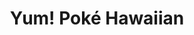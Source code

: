 ---
layout: place
title: "Yum! Poké Hawaiian"
permalink: /minnesota/rochester/yum-poke-hawaiian.html
stateAbbr: MN
stateName: Minnesota
cityName: Rochester
seo:
  name: "Yum! Poké Hawaiian"
  type: Restaurant
  links: null
description: "Yum! Poké Hawaiian serves delicious sushi in Rochester, Minnesota. Try fresh Japanese dishes for a great dining experience. "
place_id: ChIJlZS6n8Bf94cRTKbkB9CMhCs
photos:
  - name: >-
      places/ChIJlZS6n8Bf94cRTKbkB9CMhCs/photos/AeeoHcJ9wwfrbwexOIV31ZAm_tqsGfkyEOPPpyVFPRuI4SrGGdIsq3MthIrZDEcX5D6XI_OVqZn0arvekcDF6dkK8OmmdPuUKogkxEwYVtymI4pQEYayZd2tJL7OZ2iaTp7TTBvVPRXG738itDDjPMnq3JNb29xVgsNV329LBKxOqIoi2qXxrmfXVsY0tBRuuuKFUc9WyjH7eEmspeU4SvAjZKYHKX10PEzY0hjruLTN2i46L7BBTnxrj9yqjR_vPhvEbOpiXz-l60GefmOKtgfK2EQXP3-GwIJJ2tpBJ0KjcbS-4w
    widthPx: 4032
    heightPx: 2680
    authorAttributions:
      - displayName: Yum! Poké
        uri: https://maps.google.com/maps/contrib/105296974480969693402
        photoUri: >-
          https://lh3.googleusercontent.com/a-/ALV-UjUeka7EC3P-aK-4DZklgTZf0XsN5xN5k1TGVw5VUjDwC1ca4NI=s100-p-k-no-mo
    flagContentUri: >-
      https://www.google.com/local/imagery/report/?cb_client=maps_api_places.places_api&image_key=!1e10!2sAF1QipMakdhiDqtf0WpM-BOMqRkiIhcOdYklp4UHVlia&hl=en-US
    googleMapsUri: >-
      https://www.google.com/maps/place//data=!3m4!1e2!3m2!1sAF1QipMakdhiDqtf0WpM-BOMqRkiIhcOdYklp4UHVlia!2e10!4m2!3m1!1s0x87f75fc09fba9495:0x2b848cd007e4a64c
  - name: >-
      places/ChIJlZS6n8Bf94cRTKbkB9CMhCs/photos/AeeoHcJFmP50MQ07kUarhpXH4c3IPnseBdQEEaJaTFK0PbtVsx1eQQFGJmYtmbmerqwG1ZaDHNEgLfelBNJZHqPtOmzjkUSrCefaJOsg6iYcWB-hrqQc5Pkl4GrPEQdWMVKgLw9qRbcbTIXeD2aiRY26I9tsnloqvoU8pM2iqnUg9IwpqePciW1uU1ynUvfJxZZg4qkLtMKXR8TrfyjZ3w3fy5ji7DEUy5v8nAHCWQRUrXFhRrzrILEkiOfipT089o18LUow_P9lUgxT2tlSXjf3hiXKJwH46tV_WZgiGz3RrWaNqg
    widthPx: 2902
    heightPx: 1632
    authorAttributions:
      - displayName: Yum! Poké
        uri: https://maps.google.com/maps/contrib/105296974480969693402
        photoUri: >-
          https://lh3.googleusercontent.com/a-/ALV-UjUeka7EC3P-aK-4DZklgTZf0XsN5xN5k1TGVw5VUjDwC1ca4NI=s100-p-k-no-mo
    flagContentUri: >-
      https://www.google.com/local/imagery/report/?cb_client=maps_api_places.places_api&image_key=!1e10!2sAF1QipNIeD4gAZuGvIz2iCogSpzdBYOVg1mHdAhJXKFi&hl=en-US
    googleMapsUri: >-
      https://www.google.com/maps/place//data=!3m4!1e2!3m2!1sAF1QipNIeD4gAZuGvIz2iCogSpzdBYOVg1mHdAhJXKFi!2e10!4m2!3m1!1s0x87f75fc09fba9495:0x2b848cd007e4a64c
  - name: >-
      places/ChIJlZS6n8Bf94cRTKbkB9CMhCs/photos/AeeoHcKbivUAyZbMZe8v8DhpBTcE0Ts9p98xDCq-8oA9aqvoFetSA1iFemaOHFWhKFgliLLtZoUaSnB-ST4eESHS2CZKhTQ00cTtpEPfPRUkom11U7UpfIRaJpjAg3vAFK-Ax0b4GzAv4iDmCrKeYfQTYZhmPB4d_efOlLTaNDFVLDIFZpMBmZ8DymG43RAG1lWPPI2zxLMwY1MnSUelSLKHFp8GNLIhSq2P-G_ynlBCgIZACM36LNhOprRT-5D5Q-6zN6sgvdckZl-dJ80yKhj3odd-12_MuV6np89fYx75oeaAqNVhiFgiCXBv2_splI_AI_1mRh_vGCyL0LxfmT6ERBEjF5f7dLO8E5_kug4W2eeA7fCYBp6haQPqunoJPhayNhigsPKIQW8C_R_xkc1acX19TlpaU3QIjjZ9JQk4fkTQ2ibW
    widthPx: 4032
    heightPx: 3024
    authorAttributions:
      - displayName: Nobu Suto
        uri: https://maps.google.com/maps/contrib/114891261085261280425
        photoUri: >-
          https://lh3.googleusercontent.com/a/ACg8ocI9wCa-UJ5udzZK6cLTSG3BDSD9NkTFQdoNLlaCNGgt41Ywrg=s100-p-k-no-mo
    flagContentUri: >-
      https://www.google.com/local/imagery/report/?cb_client=maps_api_places.places_api&image_key=!1e10!2sCIHM0ogKEICAgMCo7c_glAE&hl=en-US
    googleMapsUri: >-
      https://www.google.com/maps/place//data=!3m4!1e2!3m2!1sCIHM0ogKEICAgMCo7c_glAE!2e10!4m2!3m1!1s0x87f75fc09fba9495:0x2b848cd007e4a64c
  - name: >-
      places/ChIJlZS6n8Bf94cRTKbkB9CMhCs/photos/AeeoHcLUP0xlkBzifNBEo9yyq_C_UFBTgeDgmobfFYOGEk4yOoPk9iLBptxunWO8oPA5WHC3mOQit1wv8cBSPsdOcawlQx9SMI13X7qclikA7kobrmiqvj0y8j672zfYEdXVUXedfGhPDyPN-XsbwiVAOZxMTBYIBXrHgspV7Ph7pdVHuElEuPgHo3RluPuFrIRuFk6JK5n0yP7hhd8treAnbvjMpOJeTQtdYk2AaCxrmfB9m7qANF0f_bi02JhI1in8ksExkjShMYYL_F43DUXKM4W1LvGzQxyS0SqYAvJX4fHq6w
    widthPx: 2681
    heightPx: 2680
    authorAttributions:
      - displayName: Yum! Poké
        uri: https://maps.google.com/maps/contrib/105296974480969693402
        photoUri: >-
          https://lh3.googleusercontent.com/a-/ALV-UjUeka7EC3P-aK-4DZklgTZf0XsN5xN5k1TGVw5VUjDwC1ca4NI=s100-p-k-no-mo
    flagContentUri: >-
      https://www.google.com/local/imagery/report/?cb_client=maps_api_places.places_api&image_key=!1e10!2sAF1QipMlUrjN93Z2aRGQiNAgnelVzqhqam_vydVzBZcj&hl=en-US
    googleMapsUri: >-
      https://www.google.com/maps/place//data=!3m4!1e2!3m2!1sAF1QipMlUrjN93Z2aRGQiNAgnelVzqhqam_vydVzBZcj!2e10!4m2!3m1!1s0x87f75fc09fba9495:0x2b848cd007e4a64c
  - name: >-
      places/ChIJlZS6n8Bf94cRTKbkB9CMhCs/photos/AeeoHcKDhazCeRKvUXPza3g4N2ini9aWGXJec_LlFdy9uu8en-fM3GS5r0avdLeHYbUfSpIeVAy5SefW8u3ybqnzRNJdu4HUWIJ-2_X-FvkPSDM6iyWmqCz1hL8ti6ItY8vBUM_7QbjSfOlRiCNJK0zEXnR-nREddygGL8wmwJTb4vZoQxWaOUT1-0mnynrNNuF-WIv55m-AARYPfC36Npx3LsMhn9amAKDjmjHcGs8IqfLCaj5Dq7JwIEOVQmCYsFTM3WayFq4O1btCaZzWM8l94pWyW-rXF0DtV7TncwyZFYdoa85S4ZqOva8IrwKrK4qgf9NjuYl8PDwb4p3lYet7_eWOFOfWzfF29XRZzLEjgwJudB-VkrtetiMbhdKt_2dM8ier5Lug4qpx-13XUtPQRH2FgISP4crhrXlXGjLmD31o-S4a
    widthPx: 3024
    heightPx: 4032
    authorAttributions:
      - displayName: Nobu Suto
        uri: https://maps.google.com/maps/contrib/114891261085261280425
        photoUri: >-
          https://lh3.googleusercontent.com/a/ACg8ocI9wCa-UJ5udzZK6cLTSG3BDSD9NkTFQdoNLlaCNGgt41Ywrg=s100-p-k-no-mo
    flagContentUri: >-
      https://www.google.com/local/imagery/report/?cb_client=maps_api_places.places_api&image_key=!1e10!2sCIHM0ogKEICAgMCo7c_guAE&hl=en-US
    googleMapsUri: >-
      https://www.google.com/maps/place//data=!3m4!1e2!3m2!1sCIHM0ogKEICAgMCo7c_guAE!2e10!4m2!3m1!1s0x87f75fc09fba9495:0x2b848cd007e4a64c
  - name: >-
      places/ChIJlZS6n8Bf94cRTKbkB9CMhCs/photos/AeeoHcKGjKop-ifSx5kbjmFVb-Bk7Mu5G_1Ev5kiglmP3qjv4LkmGrd_swMbEipMBfkGFsZxjO_Fu68d3HtbHZvcHQ6HVS9xM9xieqi2KFcjX1ROVoz5F49wpv4zfb9oYn7FrLU2FiJbx_gId8953lkF_d3XJi2aMbTa4H9RAKXiaOVwIRbPW0hkpk4wRANMTAK1Pkj9fPh-yLku8TdChbjGLZQl93am8bgBG5zxV7nyBQ-vAEau86BLuO29ZwXr8EqQcr-4b0wk70uVQC0GdACS-RtFxWoVCqfimKqOr3_SzB5OOA_2zKNwAF4AKVyT-nAQtA9AvU__2gCdJzEIKAJi6sYIJCkWNBAe7wJ1_UwFhohwAyWRXCO_Tk0_bZYWnJ2iihPlJwk7aSCLqgJOpQxeVlv7i86gTu2xBIts5i9uc2nRhRk
    widthPx: 4032
    heightPx: 3024
    authorAttributions:
      - displayName: David Olmstead
        uri: https://maps.google.com/maps/contrib/112389103536878841409
        photoUri: >-
          https://lh3.googleusercontent.com/a-/ALV-UjXY7PS4krVF17tSyJmv6ZC2qefgsA7z1_eraCeQX3r35b7LgGwA=s100-p-k-no-mo
    flagContentUri: >-
      https://www.google.com/local/imagery/report/?cb_client=maps_api_places.places_api&image_key=!1e10!2sCIHM0ogKEICAgICW9vfu4QE&hl=en-US
    googleMapsUri: >-
      https://www.google.com/maps/place//data=!3m4!1e2!3m2!1sCIHM0ogKEICAgICW9vfu4QE!2e10!4m2!3m1!1s0x87f75fc09fba9495:0x2b848cd007e4a64c
  - name: >-
      places/ChIJlZS6n8Bf94cRTKbkB9CMhCs/photos/AeeoHcJ0P4DAQDZKd1JTyXzKDCaHsIROVGBCJFapz7MGGEoAMkkMGR87AmJQAcVdYR204kR2IdqzB_HwPykh1PjqBzkYL3fWjD_x12fFZYWNp-4ppf7P7vbSaCvqHvO5T9DkdtFXj8touzqKlDT4avNdMx5giLFyedrcT1zVYG3ZfwjdKzvfJheQj62u0rXq2GHiT5hzf_CWM4M_CtBMxMiX3dzm4WcY6yjInymorI0as3IFR5PVUfDRHIW4vYcyBMCoWAyYtcB_S8ZWK9FmGCCyfiuwXBWLMKN6QCJvNv4ArWQ6wg
    widthPx: 4032
    heightPx: 2680
    authorAttributions:
      - displayName: Yum! Poké
        uri: https://maps.google.com/maps/contrib/105296974480969693402
        photoUri: >-
          https://lh3.googleusercontent.com/a-/ALV-UjUeka7EC3P-aK-4DZklgTZf0XsN5xN5k1TGVw5VUjDwC1ca4NI=s100-p-k-no-mo
    flagContentUri: >-
      https://www.google.com/local/imagery/report/?cb_client=maps_api_places.places_api&image_key=!1e10!2sAF1QipPzHSrRwxDrX4539EqZeoxduNtT7BQdkSHoBBMj&hl=en-US
    googleMapsUri: >-
      https://www.google.com/maps/place//data=!3m4!1e2!3m2!1sAF1QipPzHSrRwxDrX4539EqZeoxduNtT7BQdkSHoBBMj!2e10!4m2!3m1!1s0x87f75fc09fba9495:0x2b848cd007e4a64c
  - name: >-
      places/ChIJlZS6n8Bf94cRTKbkB9CMhCs/photos/AeeoHcIUEkqTootgOK8t6NbdtcgW52mry3-aM4nh8Zd5BmmRC6u7fBPSn8tzGE03_w6X3Z_SmGAFB2JoHZKPCQEO6YXY6UsC11g0jXU7IF6ITnWS831BXpGJ-42NTera2Rjz3XwUNydEuoPprWpBPVnA31jqUKkHsZ_Wq8yDzwfwx3_IjR4kpamjsVcvJodCkrMOvSXfa8wEgNQxMdGQcpyxyytCCiKmULBxP1JEdIi6Y_y7nYvw8DbyvsS7JzzN4Dk5MxpscRw6VXwHDO9bogzP7Zvx_Dzxe1nfWsaqM0Tyf-dXrA
    widthPx: 4032
    heightPx: 2680
    authorAttributions:
      - displayName: Yum! Poké
        uri: https://maps.google.com/maps/contrib/105296974480969693402
        photoUri: >-
          https://lh3.googleusercontent.com/a-/ALV-UjUeka7EC3P-aK-4DZklgTZf0XsN5xN5k1TGVw5VUjDwC1ca4NI=s100-p-k-no-mo
    flagContentUri: >-
      https://www.google.com/local/imagery/report/?cb_client=maps_api_places.places_api&image_key=!1e10!2sAF1QipPMBLbuIKkU6bIVH_-V407QGhSRTRjgohk8mP8j&hl=en-US
    googleMapsUri: >-
      https://www.google.com/maps/place//data=!3m4!1e2!3m2!1sAF1QipPMBLbuIKkU6bIVH_-V407QGhSRTRjgohk8mP8j!2e10!4m2!3m1!1s0x87f75fc09fba9495:0x2b848cd007e4a64c
  - name: >-
      places/ChIJlZS6n8Bf94cRTKbkB9CMhCs/photos/AeeoHcKvJBl3_q3kMMoPQ-R-B_ISewIU5QHz0RxiD5fabaIZRP_FQQwlZ054DAOOfb2e_AuXju3_ccjliC58FJP13FicCazOjgrUKJWsDR2V3AxAbzy1KvojeCPpeNsrlZk3-2RejXHeQiq7-u-QjwqXJS6yKwehNMe8uZqsT0_3VUzudG-7FWJpaPhmFzcNCqko4TjW06l2JvTZe9RP-YA_VMP5v95KjgqOeBzWD1SE1wHipXg2scPIzIDTdtkxtl_jSEOwxgby8RItOlawPlksv9kzRQEBXUg_AanXUA2uljQEa03lgw2I7jcjQVsHZnB9xNSM6dZqhyDqEmHXI6jYpmwyCPT3OhavvgPylB_HXX7n7jL0MEyHMSHzbRuN6BYj_1vkX-Sc9cQ-gGat2IGCfiIO-ec8KjK_22uAIcJCeNLmPE0
    widthPx: 4032
    heightPx: 3024
    authorAttributions:
      - displayName: Jason Berrey
        uri: https://maps.google.com/maps/contrib/104888401983008267844
        photoUri: >-
          https://lh3.googleusercontent.com/a-/ALV-UjWMDVyDPyOh2ZTzATz4HvV6YoVy5qZOrrmkGd-hmhVQg2mz9IE=s100-p-k-no-mo
    flagContentUri: >-
      https://www.google.com/local/imagery/report/?cb_client=maps_api_places.places_api&image_key=!1e10!2sCIHM0ogKEICAgIDM1bW9rwE&hl=en-US
    googleMapsUri: >-
      https://www.google.com/maps/place//data=!3m4!1e2!3m2!1sCIHM0ogKEICAgIDM1bW9rwE!2e10!4m2!3m1!1s0x87f75fc09fba9495:0x2b848cd007e4a64c
  - name: >-
      places/ChIJlZS6n8Bf94cRTKbkB9CMhCs/photos/AeeoHcJA6uD4GFyw3kYrq_7wBe_nbnK0zoRy4KPh50BAP-Z8WGsOaMBquDftpiqQSHIhYxtGLleBzXKtFx8ZovhwVaVCyrT1rDt_roOxQwf8jB5Wp4ceONlZCp9_NGR-42dNRJQU9UAFRxEHtaKGedb6cwAqHwsMh9MDjaC4IfJmWiCO_ONfT6qbRqJswkvnsCq0YqYFvCfzfS5E2dJO7YvUfN94LPzsrDjJ-fnJRPF-CX7PoFhg_h28rMR-f9bDV6Rut7RCRmKKn3TgYiNHDyOX23cAc2AXM2KUUUUOk_Lv7BGYqk6MrWqQ_dYBqJde-vOPD_CFY1cXaXKUjyG19SWgBt7wg5aKfbf5lvHUUaFHo98dQuUej2TatJPs_XENlWcuJhjwlEUTk0p8Vi0WVVm0PFwnm-TGTBEb41_-d9oc0r2pEA
    widthPx: 4608
    heightPx: 3456
    authorAttributions:
      - displayName: Anthony Brown
        uri: https://maps.google.com/maps/contrib/106545291406275143431
        photoUri: >-
          https://lh3.googleusercontent.com/a-/ALV-UjXGWE4OOx90C-FKYIumVc1duUvnBULRf08oUm8XLnEwsUp8be1nJA=s100-p-k-no-mo
    flagContentUri: >-
      https://www.google.com/local/imagery/report/?cb_client=maps_api_places.places_api&image_key=!1e10!2sCIHM0ogKEICAgIC07OLZDg&hl=en-US
    googleMapsUri: >-
      https://www.google.com/maps/place//data=!3m4!1e2!3m2!1sCIHM0ogKEICAgIC07OLZDg!2e10!4m2!3m1!1s0x87f75fc09fba9495:0x2b848cd007e4a64c
address: '9 3rd Ave NW # 138, Rochester, MN 55901, USA'
street: '9 3rd Ave NW # 138'
city: Rochester
state: MN
zip: '55901'
country: USA
neighborhood: Downtown
latitude: '44.024207'
longitude: '-92.467531'
accessibility_options: null
business_status: null
name: Yum! Poké Hawaiian
google_maps_links: null
primary_type: null
opening_hours:
  regular: null
  current: null
secondary_opening_hours:
  regular:
    weekdayDescriptions: null
    type: null
  current:
    weekdayDescriptions: null
    type: null
phone: null
price_level: null
price_range: null
rating: null
rating_count: 0
website: null
reviews: null
parking_options: null
payment_options: null
allow_dogs: null
curbside_pickup: null
delivery: null
dine_in: null
good_for_children: null
good_for_groups: null
good_for_sports: null
live_music: null
menu_for_children: null
outdoor_seating: null
reservable: null
restroom: null
serves_beer: null
serves_breakfast: null
serves_brunch: null
serves_cocktails: null
serves_coffee: null
serves_dinner: null
serves_dessert: null
serves_lunch: null
serves_vegetarian_food: null
serves_wine: null
takeout: null
update_category: essentials
summary: null

---